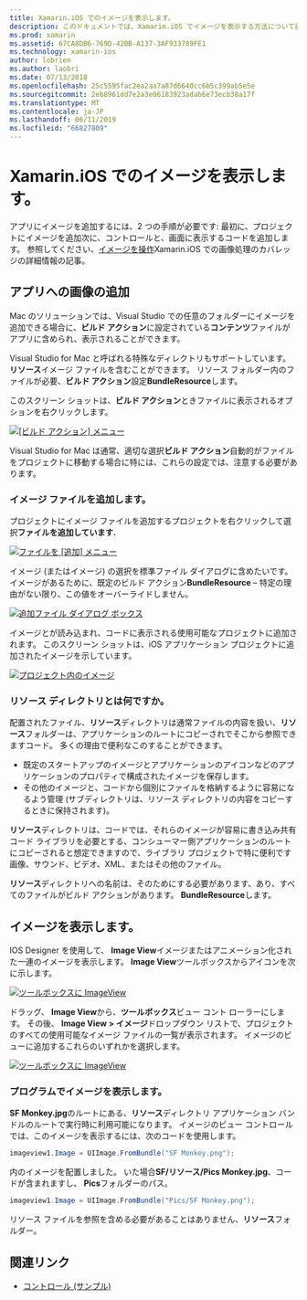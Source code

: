 ```yaml
---
title: Xamarin.iOS でのイメージを表示します。
description: このドキュメントでは、Xamarin.iOS でイメージを表示する方法について説明します。 プログラムまたは iOS Designer によって、アプリに追加のイメージがについて説明します。
ms.prod: xamarin
ms.assetid: 67CA8DB6-769D-42BB-A137-3AF933789FE1
ms.technology: xamarin-ios
author: lobrien
ms.author: laobri
ms.date: 07/13/2018
ms.openlocfilehash: 25c5595fac2ea2aa7a87d6640cc6b5c399ab5e5e
ms.sourcegitcommit: 2eb8961dd7e2a3e06183923adab6e73ecb38a17f
ms.translationtype: MT
ms.contentlocale: ja-JP
ms.lasthandoff: 06/11/2019
ms.locfileid: "66827809"
---
```

# <a name="displaying-images-with-xamarinios"></a>Xamarin.iOS でのイメージを表示します。

アプリにイメージを追加するには、2 つの手順が必要です: 最初に、プロジェクトにイメージを追加次に、コントロールと、画面に表示するコードを追加します。 参照してください、[イメージを操作](~/ios/app-fundamentals/images-icons/index.md)Xamarin.iOS での画像処理のカバレッジの詳細情報の記事。

## <a name="adding-images-to-your-app"></a>アプリへの画像の追加

Mac のソリューションでは、Visual Studio での任意のフォルダーにイメージを追加できる場合に、**ビルド アクション**に設定されている**コンテンツ**ファイルがアプリに含められ、表示されることができます。

Visual Studio for Mac と呼ばれる特殊なディレクトリもサポートしています。**リソース**イメージ ファイルを含むことができます。 リソース フォルダー内のファイルが必要、**ビルド アクション**設定**BundleResource**します。

このスクリーン ショットは、**ビルド アクション**ときファイルに表示されるオプションを右クリックします。

 [![](image-images/image30a.png "[ビルド アクション] メニュー")](image-images/image30a.png#lightbox)

Visual Studio for Mac は通常、適切な選択**ビルド アクション**自動的がファイルをプロジェクトに移動する場合に特には、これらの設定では、注意する必要があります。

### <a name="adding-an-image-file"></a>イメージ ファイルを追加します。

プロジェクトにイメージ ファイルを追加するプロジェクトを右クリックして選択**ファイルを追加しています.**

 [![](image-images/image31a.png "ファイルを [追加] メニュー")](image-images/image31a.png#lightbox)

イメージ (またはイメージ) の選択を標準ファイル ダイアログに含めたいです。 イメージがあるために、既定のビルド アクション**BundleResource** – 特定の理由がない限り、この値をオーバーライドしません。

 [![](image-images/image32a.png "追加ファイル ダイアログ ボックス")](image-images/image32a.png#lightbox)

イメージとが読み込まれ、コードに表示される使用可能なプロジェクトに追加されます。 このスクリーン ショットは、iOS アプリケーション プロジェクトに追加されたイメージを示しています。

 [![](image-images/image33a.png "プロジェクト内のイメージ")](image-images/image33a.png#lightbox)

### <a name="what-is-the-resources-directory"></a>リソース ディレクトリとは何ですか。

配置されたファイル、**リソース**ディレクトリは通常ファイルの内容を扱い、**リソース**フォルダーは、アプリケーションのルートにコピーされでそこから参照できますコード。 多くの理由で便利なこのすることができます。

-  既定のスタートアップのイメージとアプリケーションのアイコンなどのアプリケーションのプロパティで構成されたイメージを保存します。
-  その他のイメージと、コードから個別にファイルを格納するように容易になるよう管理 (サブディレクトリは、リソース ディレクトリの内容をコピーするときに保持されます)。


**リソース**ディレクトリは、コードでは、それらのイメージが容易に書き込み共有コード ライブラリを必要とする、コンシューマー側アプリケーションのルートにコピーされると想定できますので、ライブラリ プロジェクトで特に便利です画像、サウンド、ビデオ、XML、またはその他のファイル。

**リソース**ディレクトリへの名前は、そのためにする必要があります、あり、すべてのファイルがビルド アクションがあります。 **BundleResource**します。

## <a name="displaying-the-image"></a>イメージを表示します。

IOS Designer を使用して、 **Image View**イメージまたはアニメーション化された一連のイメージを表示します。 **Image View**ツールボックスからアイコンを次に示します。

 [![](image-images/image35a.png "ツールボックスに ImageView")](image-images/image35.png#lightbox)

ドラッグ、 **Image View**から、**ツールボックス**ビュー コント ローラーにします。 その後、 **Image View > イメージ**ドロップダウン リストで、プロジェクトのすべての使用可能なイメージ ファイルの一覧が表示されます。 イメージのビューに追加するこれらのいずれかを選択します。

 [![](image-images/image36a.png "ツールボックスに ImageView")](image-images/image36.png#lightbox)

### <a name="displaying-the-image-programmatically"></a>プログラムでイメージを表示します。

**SF Monkey.jpg**のルートにある、**リソース**ディレクトリ アプリケーション バンドルのルートで実行時に利用可能になります。 イメージのビュー コントロールでは、このイメージを表示するには、次のコードを使用します。

```csharp
imageview1.Image = UIImage.FromBundle("SF Monkey.png");
```

内のイメージを配置しました。 いた場合**SF/リソース/Pics Monkey.jpg**、コードが含まれますし、 **Pics**フォルダーのパス。

```csharp
imageview1.Image = UIImage.FromBundle("Pics/SF Monkey.png");
```

リソース ファイルを参照を含める必要があることはありません、**リソース**フォルダー。

## <a name="related-links"></a>関連リンク

- [コントロール (サンプル)](https://developer.xamarin.com/samples/monotouch/Controls/)

